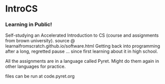 # IntroCS   
### Learning in Public!
Self-studying an Accelerated Introduction to CS (course and assignments from brown university).       source @ learnaifromscratch.github.io/software.html
Getting back into programming after a long, regretted pause ... since first learning about it in high school.

All the assignments are in a language called Pyret.
Might do them again in other languages for practice.


files can be run at code.pyret.org

